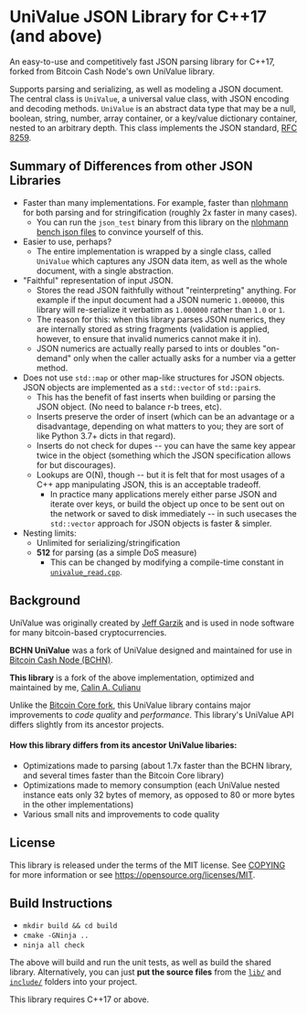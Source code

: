 # UniValue JSON Library for C++17 (and above)

An easy-to-use and competitively fast JSON parsing library for C++17, forked from Bitcoin Cash Node's own UniValue library.

Supports parsing and serializing, as well as modeling a JSON document.  The central class is `UniValue`, a universal value class, with JSON encoding and decoding methods. `UniValue` is an abstract data type that may be a null, boolean, string, number, array container, or a key/value dictionary container, nested to an arbitrary depth. This class implements  the JSON standard, [RFC 8259](https://tools.ietf.org/html/rfc8259).

## Summary of Differences from other JSON Libraries

- Faster than many implementations.  For example, faster than [nlohmann](https://github.com/nlohmann/json) for both parsing and for stringification (roughly 2x faster in many cases).
  - You can run the `json_test` binary from this library on the [nlohmann bench json files](https://github.com/nlohmann/json_test_data) to convince yourself of this.
- Easier to use, perhaps?
  - The entire implementation is wrapped by a single class, called `UniValue` which captures any JSON data item, as well as the whole document, with a single abstraction.
- "Faithful" representation of input JSON.
  - Stores the read JSON faithfully without "reinterpreting" anything.  For example if the input document had a JSON numeric `1.000000`, this library will re-serialize it verbatim as `1.000000` rather than `1.0` or `1`.
   - The reason for this: when this library parses JSON numerics, they are internally stored as string fragments (validation is applied, however, to ensure that invalid numerics cannot make it in).
   - JSON numerics are actually really parsed to ints or doubles "on-demand" only when the caller actually asks for a number via a getter method.
- Does not use `std::map` or other map-like structures for JSON objects.  JSON objects are implemented as a `std::vector` of `std::pair`s.
   - This has the benefit of fast inserts when building or parsing the JSON object. (No need to balance r-b trees, etc).
   - Inserts preserve the order of insert (which can be an advantage  or a disadvantage, depending on what matters to you; they are sort of like Python 3.7+ dicts in that regard).
   - Inserts do not check for dupes -- you can have the same key appear twice in the object (something which the JSON specification allows for but discourages).
   - Lookups are O(N), though -- but it is felt that for most usages of a C++ app manipulating JSON, this is an acceptable tradeoff.
     - In practice many applications merely either parse JSON and iterate over keys, or build the object up once to be sent out on the network or saved to disk immediately -- in such usecases the `std::vector` approach for JSON objects is faster & simpler.
- Nesting limits:
  - Unlimited for serializing/stringification
  - **512** for parsing (as a simple DoS measure)
    - This can be changed by modifying a compile-time constant in [`univalue_read.cpp`](https://github.com/cculianu/univalue/blob/master/lib/univalue_read.cpp#L31).

## Background

UniValue was originally created by [Jeff Garzik](https://github.com/jgarzik/univalue/) and is used in node software for many bitcoin-based cryptocurrencies.

**BCHN UniValue** was a fork of UniValue designed and maintained for use in [Bitcoin Cash Node (BCHN)](https://bitcoincashnode.org/).

**This library** is a fork of the above implementation, optimized and maintained by me, [Calin A. Culianu](mailto:calin.culianu@gmail.com)

Unlike the [Bitcoin Core fork](https://github.com/bitcoin-core/univalue/), this UniValue library contains major improvements to *code quality* and *performance*. This library's UniValue API differs slightly from its ancestor projects.

#### How this library differs from its ancestor UniValue libaries:

- Optimizations made to parsing (about 1.7x faster than the BCHN library, and several times faster than the Bitcoin Core library)
- Optimizations made to memory consumption (each UniValue nested instance eats only 32 bytes of memory, as opposed to 80 or more bytes in the other implementations)
- Various small nits and improvements to code quality

## License

This library is released under the terms of the MIT license. See [COPYING](COPYING) for more information or see <https://opensource.org/licenses/MIT>.

## Build Instructions

- `mkdir build && cd build`
- `cmake -GNinja ..`
- `ninja all check`

The above will build and run the unit tests, as well as build the shared library. Alternatively, you can just **put the source files** from the [`lib/`](lib) and [`include/`](include) folders into your project.  

This library requires C++17 or above.
